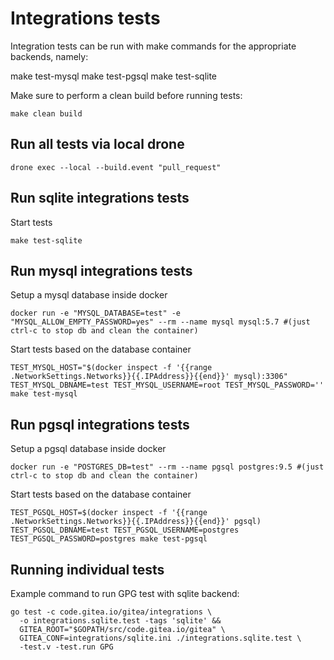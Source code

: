# Integrations tests

Integration tests can be run with make commands for the
appropriate backends, namely:

  make test-mysql
  make test-pgsql
  make test-sqlite

Make sure to perform a clean build before running tests:

    make clean build

## Run all tests via local drone
```
drone exec --local --build.event "pull_request"
```

## Run sqlite integrations tests
Start tests 
```
make test-sqlite
```

## Run mysql integrations tests
Setup a mysql database inside docker
```
docker run -e "MYSQL_DATABASE=test" -e "MYSQL_ALLOW_EMPTY_PASSWORD=yes" --rm --name mysql mysql:5.7 #(just ctrl-c to stop db and clean the container) 
```
Start tests based on the database container
```
TEST_MYSQL_HOST="$(docker inspect -f '{{range .NetworkSettings.Networks}}{{.IPAddress}}{{end}}' mysql):3306" TEST_MYSQL_DBNAME=test TEST_MYSQL_USERNAME=root TEST_MYSQL_PASSWORD='' make test-mysql
```

## Run pgsql integrations tests
Setup a pgsql database inside docker
```
docker run -e "POSTGRES_DB=test" --rm --name pgsql postgres:9.5 #(just ctrl-c to stop db and clean the container) 
```
Start tests based on the database container
```
TEST_PGSQL_HOST=$(docker inspect -f '{{range .NetworkSettings.Networks}}{{.IPAddress}}{{end}}' pgsql) TEST_PGSQL_DBNAME=test TEST_PGSQL_USERNAME=postgres TEST_PGSQL_PASSWORD=postgres make test-pgsql
```

## Running individual tests

Example command to run GPG test with sqlite backend:

```
go test -c code.gitea.io/gitea/integrations \
  -o integrations.sqlite.test -tags 'sqlite' &&
  GITEA_ROOT="$GOPATH/src/code.gitea.io/gitea" \
  GITEA_CONF=integrations/sqlite.ini ./integrations.sqlite.test \
  -test.v -test.run GPG
```

